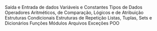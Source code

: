 Saída e Entrada de dados
Variáveis e Constantes
Tipos de Dados
Operadores Aritméticos, de Comparação, Lógicos e de Atribuição
Estruturas Condicionais
Estruturas de Repetição
Listas, Tuplas, Sets e Dicionários
Funções
Módulos
Arquivos
Exceções
POO